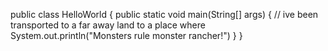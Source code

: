 
public class HelloWorld
{
    public static void main(String[] args)
    {
        // ive been transported to a far away land to a place where
        System.out.println("Monsters rule monster rancher!")
    }
}

